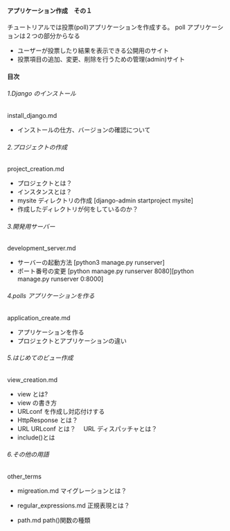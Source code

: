 #### アプリケーション作成　その１

チュートリアルでは投票(poll)アプリケーションを作成する。
poll アプリケーションは２つの部分からなる

- ユーザーが投票したり結果を表示できる公開用のサイト
- 投票項目の追加、変更、削除を行うための管理(admin)サイト

#### 目次

###### 1.Django のインストール

install_django.md

- インストールの仕方、バージョンの確認について

###### 2.プロジェクトの作成

project_creation.md

- プロジェクトとは？
- インスタンスとは？
- mysite ディレクトリの作成 [django-admin startproject mysite]
- 作成したディレクトリが何をしているのか？

###### 3.開発用サーバー

development_server.md

- サーバーの起動方法 [python3 manage.py runserver]
- ポート番号の変更 [python manage.py runserver 8080][python manage.py runserver 0:8000]

###### 4.polls アプリケーションを作る

application_create.md

- アプリケーションを作る
- プロジェクトとアプリケーションの違い

###### 5.はじめてのビュー作成

view_creation.md

- view とは?
- view の書き方
- URLconf を作成し対応付けする
- HttpResponse とは？
- URL URLconf とは？　 URL ディスパッチャとは？
- include()とは

###### 6.その他の用語

other_terms

- migreation.md
  マイグレーションとは？

- regular_expressions.md
  正規表現とは？

- path.md
  path()関数の種類
